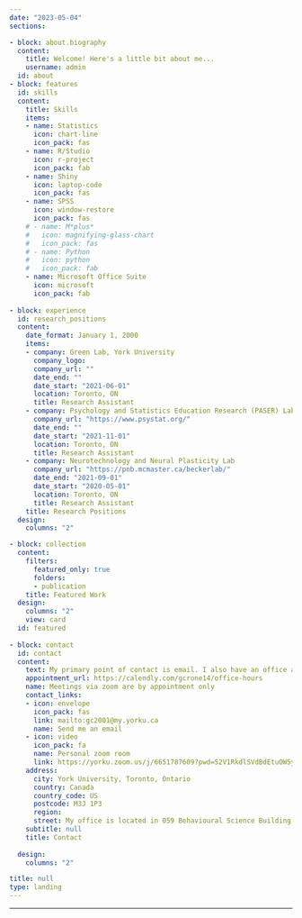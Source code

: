 ```yaml
---
date: "2023-05-04"
sections:

- block: about.biography
  content:
    title: Welcome! Here's a little bit about me...
    username: admin
  id: about
- block: features
  id: skills
  content:
    title: Skills
    items:
    - name: Statistics
      icon: chart-line
      icon_pack: fas
    - name: R/Studio
      icon: r-project
      icon_pack: fab
    - name: Shiny
      icon: laptop-code
      icon_pack: fas
    - name: SPSS
      icon: window-restore
      icon_pack: fas
    # - name: M*plus*
    #   icon: magnifying-glass-chart
    #   icon_pack: fas
    # - name: Python
    #   icon: python
    #   icon_pack: fab
    - name: Microsoft Office Suite
      icon: microsoft
      icon_pack: fab
    
- block: experience
  id: research_positions
  content:
    date_format: January 1, 2000
    items:
    - company: Green Lab, York University
      company_logo: 
      company_url: ""
      date_end: ""
      date_start: "2021-06-01"
      location: Toronto, ON
      title: Research Assistant
    - company: Psychology and Statistics Education Research (PASER) Lab, Toronto Metropolitan University
      company_url: "https://www.psystat.org/"
      date_end: ""
      date_start: "2021-11-01"
      location: Toronto, ON
      title: Research Assistant
    - company: Neurotechnology and Neural Plasticity Lab
      company_url: "https://pnb.mcmaster.ca/beckerlab/"
      date_end: "2021-09-01"
      date_start: "2020-05-01"
      location: Toronto, ON
      title: Research Assistant
    title: Research Positions
  design:
    columns: "2"

- block: collection
  content:
    filters:
      featured_only: true
      folders:
      - publication
    title: Featured Work
  design:
    columns: "2"
    view: card
  id: featured
  
- block: contact
  id: contact
  content:
    text: My primary point of contact is email. I also have an office at York University I sometimes use for in-person office hours, but I mostly do office hours via zoom (please contact me for the password).
    appointment_url: https://calendly.com/gcrone14/office-hours
    name: Meetings via zoom are by appointment only
    contact_links:
    - icon: envelope
      icon_pack: fas
      link: mailto:gc2001@my.yorku.ca
      name: Send me an email
    - icon: video
      icon_pack: fa
      name: Personal zoom room
      link: https://yorku.zoom.us/j/6651787609?pwd=S2V1RkdlSVdBdEtuOW5yMjhBSEV0UT09
    address:
      city: York University, Toronto, Ontario
      country: Canada
      country_code: US
      postcode: M3J 1P3
      region:
      street: My office is located in 059 Behavioural Science Building (BSB)
    subtitle: null
    title: Contact
    
  design:
    columns: "2"

title: null
type: landing
---
```

---




